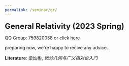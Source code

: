 ```yaml
---
permalink: /seminar/gr/
---
```



**<font size=5>General Relativity (2023 Spring)</font>**

QQ Group: 759820058 or click [here](https://jq.qq.com/?_wv=1027&k=wQQ8iExA)


preparing now, we're happy to recive any advice.

**Literature**: 梁灿彬, *微分几何与广义相对论入门*